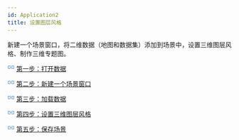 ```yaml
---
id: Application2
title: 设置图层风格  
---  
```

新建一个场景窗口，将二维数据（地图和数据集）添加到场景中，设置三维图层风格、制作三维专题图。

![](../../img/smalltitle.png)  [第一步：打开数据](Application2Step1.html)

![](../../img/smalltitle.png)  [第二步：新建一个场景窗口](Application2Step2.html)

![](../../img/smalltitle.png)  [第三步：加载数据](Application2Step3.html)

![](../../img/smalltitle.png)  [第四步：设置三维图层风格](Application2Step4.html)

![](../../img/smalltitle.png)  [第五步：保存场景](Application2Step5.html)
